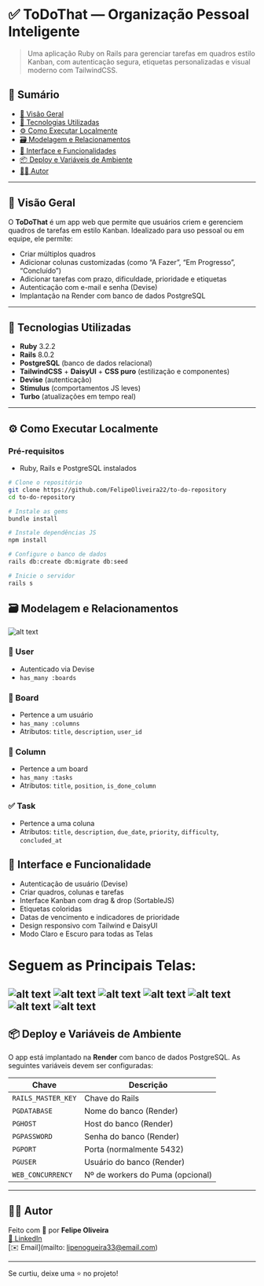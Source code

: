 # ✅ ToDoThat — Organização Pessoal Inteligente

> Uma aplicação Ruby on Rails para gerenciar tarefas em quadros estilo Kanban, com autenticação segura, etiquetas personalizadas e visual moderno com TailwindCSS.

## 📌 Sumário
- [🧠 Visão Geral](#-visão-geral)
- [🚀 Tecnologias Utilizadas](#-tecnologias-utilizadas)
- [⚙️ Como Executar Localmente](#️-como-executar-localmente)
- [🗃️ Modelagem e Relacionamentos](#️-modelagem-e-relacionamentos)
- [🎨 Interface e Funcionalidades](#-interface-e-funcionalidades)
- [📦 Deploy e Variáveis de Ambiente](#-deploy-e-variáveis-de-ambiente)
- [👨‍💻 Autor](#-autor)

---

## 🧠 Visão Geral

O **ToDoThat** é um app web que permite que usuários criem e gerenciem quadros de tarefas em estilo Kanban. Idealizado para uso pessoal ou em equipe, ele permite:

- Criar múltiplos quadros
- Adicionar colunas customizadas (como “A Fazer”, “Em Progresso”, “Concluído”)
- Adicionar tarefas com prazo, dificuldade, prioridade e etiquetas
- Autenticação com e-mail e senha (Devise)
- Implantação na Render com banco de dados PostgreSQL

---

## 🚀 Tecnologias Utilizadas

- **Ruby** 3.2.2
- **Rails** 8.0.2
- **PostgreSQL** (banco de dados relacional)
- **TailwindCSS** + **DaisyUI** + **CSS puro** (estilização e componentes)
- **Devise** (autenticação)
- **Stimulus** (comportamentos JS leves)
- **Turbo** (atualizações em tempo real)

---

## ⚙️ Como Executar Localmente

### Pré-requisitos
- Ruby, Rails e PostgreSQL instalados

```bash
# Clone o repositório
git clone https://github.com/FelipeOliveira22/to-do-repository
cd to-do-repository

# Instale as gems
bundle install

# Instale dependências JS
npm install

# Configure o banco de dados
rails db:create db:migrate db:seed

# Inicie o servidor
rails s

```

## 🗃️ Modelagem e Relacionamentos

![alt text](image-8.png)

### 🔐 User
- Autenticado via Devise
- `has_many :boards`

### 🧱 Board
- Pertence a um usuário
- `has_many :columns`
- Atributos: `title`, `description`, `user_id`

### 📁 Column
- Pertence a um board
- `has_many :tasks`
- Atributos: `title`, `position`, `is_done_column`

### ✅ Task
- Pertence a uma coluna
- Atributos: `title`, `description`, `due_date`, `priority`, `difficulty`, `concluded_at`

## 🎨 Interface e Funcionalidade

- Autenticação de usuário (Devise)
- Criar quadros, colunas e tarefas
- Interface Kanban com drag & drop (SortableJS)
- Etiquetas coloridas
- Datas de vencimento e indicadores de prioridade
- Design responsivo com Tailwind e DaisyUI
- Modo Claro e Escuro para todas as Telas

# Seguem as Principais Telas:

![alt text](image-6.png)
![alt text](image.png)
![alt text](image-5.png)
![alt text](image-1.png)
![alt text](image-2.png)
![alt text](image-3.png)
![alt text](image-4.png)
---

## 📦 Deploy e Variáveis de Ambiente

O app está implantado na **Render** com banco de dados PostgreSQL. As seguintes variáveis devem ser configuradas:

| Chave             | Descrição                       |
|------------------ |---------------------------------|
| `RAILS_MASTER_KEY`| Chave do Rails                  |
| `PGDATABASE`      | Nome do banco (Render)          |
| `PGHOST`          | Host do banco (Render)          |
| `PGPASSWORD`      | Senha do banco (Render)         |
| `PGPORT`          | Porta (normalmente 5432)        |
| `PGUSER`          | Usuário do banco (Render)       |
| `WEB_CONCURRENCY` | Nº de workers do Puma (opcional)|

---

## 👨‍💻 Autor

Feito com 💙 por **Felipe Oliveira**  
[🔗 LinkedIn](https://www.linkedin.com/in/felipe-oliveira22/)  
[✉️ Email](mailto: lipenogueira33@email.com)  

---

Se curtiu, deixe uma ⭐ no projeto!
